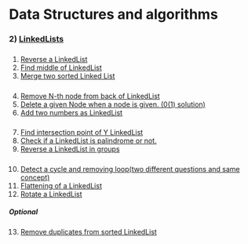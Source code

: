 # Data Structures and algorithms

### 2) [LinkedLists](https://github.com/Rani-dha/DSA/tree/master/2%20LinkedList)
#####
1. [Reverse a LinkedList](https://github.com/Rani-dha/DSA/tree/master/2%20LinkedList/1%20Reverse%20%20a%20LinkedList)
2. [Find middle of LinkedList](https://github.com/Rani-dha/DSA/tree/master/2%20LinkedList/2%20Middle%20of%20the%20LinkedList)
3. [Merge two sorted Linked List](https://github.com/Rani-dha/DSA/tree/master/2%20LinkedList/3%20Merge%20two%20sorted%20LinkedList)

##### 
4. [Remove N-th node from back of LinkedList](https://github.com/Rani-dha/DSA/tree/master/2%20LinkedList/4%20Remove%20Nth%20node%20from%20the%20End%20of%20the%20LinkedList)
5. [Delete a given Node when a node is given. (0(1) solution)](https://github.com/Rani-dha/DSA/tree/master/2%20LinkedList/%20Delete%20the%20given%20node%20when%20the%20node%20is%20given)
6. [Add two numbers as LinkedList](https://github.com/Rani-dha/DSA/tree/master/2%20LinkedList/6%20Add%20two%20numbers%20in%20LinkedList)

##### 
7. [Find intersection point of Y LinkedList](https://github.com/Rani-dha/DSA/tree/master/2%20LinkedList/7%20Intersection%20of%20two%20LinkedLists)
8. [Check if a LinkedList is palindrome or not.]()
9. [Reverse a LinkedList in groups]()

##### 
10. [Detect a cycle and removing loop(two different questions and same concept)]()
11. [Flattening of a LinkedList]()
12. [Rotate a LinkedList](https://github.com/Rani-dha/DSA/tree/master/2%20LinkedList/12%20Rotate%20a%20LinkedList)

##### Optional
13. [Remove duplicates from  sorted LinkedList](https://github.com/Rani-dha/DSA/tree/master/2%20LinkedList/13%20Remove%20duplicates%20from%20sorted%20LinkedList)
